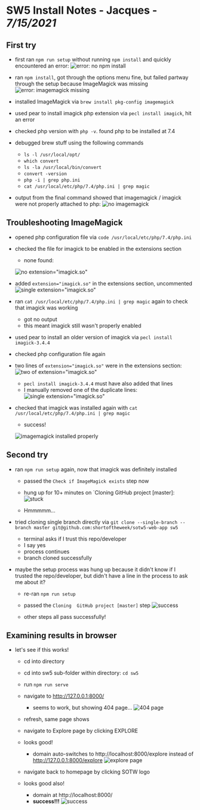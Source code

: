 
# SW5 Install Notes - Jacques - _7/15/2021_

## First try
* first ran `npm run setup` without running `npm install` and quickly encountered an error:
![error: no npm install](https://github.com/jacquesdebar/misc-imgs/blob/main/error1.png?raw=true)

* ran `npm install`, got through the options menu fine, but failed partway through the setup because ImageMagick was missing
![error: imagemagick missing](https://github.com/jacquesdebar/misc-imgs/blob/main/error2.png?raw=true)

* installed ImageMagick via `brew install pkg-config imagemagick`
* used pear to install imagick php extension via `pecl install imagick`, hit an error
* checked php version with `php -v`. found php to be installed at 7.4
* debugged brew stuff using the following commands
    * `ls -l /usr/local/opt/`
    * `which convert`
    * `ls -la /usr/local/bin/convert`
    * `convert -version`
    * `php -i | grep php.ini`
    * `cat /usr/local/etc/php/7.4/php.ini | grep magic`

* output from the final command showed that imagemagick / imagick were not properly attached to php:
![no imagemagick](https://github.com/jacquesdebar/misc-imgs/blob/main/nomagic.png?raw=true)


## Troubleshooting ImageMagick
* opened php configuration file via `code /usr/local/etc/php/7.4/php.ini`
* checked the file for imagick to be enabled in the extensions section 
    * none found:

    ![no extension="imagick.so"](https://github.com/jacquesdebar/misc-imgs/blob/main/phpi0.png?raw=true)

* added `extension="imagick.so"` in the extensions section, uncommented
![single extension="imagick.so"](https://github.com/jacquesdebar/misc-imgs/blob/main/phpi1.png?raw=true)

* ran `cat /usr/local/etc/php/7.4/php.ini | grep magic` again to check that imagick was working
    * got no output
    * this meant imagick still wasn't properly enabled

* used pear to install an older version of imagick via `pecl install imagick-3.4.4`
* checked php configuration file again
* two lines of `extension="imagick.so"` were in the extensions section:
    ![two of extension="imagick.so"](https://github.com/jacquesdebar/misc-imgs/blob/main/phpi2.png?raw=true)

    * `pecl install imagick-3.4.4` must have also added that lines
    * I manually removed one of the duplicate lines:
    ![single extension="imagick.so"](https://github.com/jacquesdebar/misc-imgs/blob/main/phpi1.png?raw=true)

* checked that imagick was installed again with `cat /usr/local/etc/php/7.4/php.ini | grep magic`
    * success!
    
    ![imagemagick installed properly](https://github.com/jacquesdebar/misc-imgs/blob/main/magiccheck.png?raw=true)


## Second try
* ran `npm run setup` again, now that imagick was definitely installed
    * passed the `Check if ImageMagick exists` step now
    * hung up for 10+ minutes on `Cloning GitHub project [master]:
    ![stuck](https://github.com/jacquesdebar/misc-imgs/blob/main/stuck1.png?raw=true)

    * Hmmmmm...

* tried cloning single branch directly via `git clone --single-branch --branch master git@github.com:shortoftheweek/sotw5-web-app sw5`
    * terminal asks if I trust this repo/developer
    * I say yes
    * process continues
    * branch cloned successfully

* maybe the setup process was hung up because it didn't know if I trusted the repo/developer, but didn't have a line in the process to ask me about it?
    * re-ran `npm run setup`
    * passed the `Cloning  GitHub project [master]` step
    ![success](https://github.com/jacquesdebar/misc-imgs/blob/main/success1.png?raw=true)

    * other steps all pass successfully!


## Examining results in browser
* let's see if this works!
    * cd into directory
    * cd into sw5 sub-folder within directory: `cd sw5`
    * run `npm run serve`
    * navigate to http://127.0.0.1:8000/
        * seems to work, but showing 404 page...
        ![404 page](https://github.com/jacquesdebar/misc-imgs/blob/main/page404.png?raw=true)
    
    * refresh, same page shows
    * navigate to Explore page by clicking EXPLORE
    * looks good!
        * domain auto-switches to http://localhost:8000/explore instead of http://127.0.0.1:8000/explore
        ![explore page](https://github.com/jacquesdebar/misc-imgs/blob/main/explorepage.png?raw=true)
    
    * navigate back to homepage by clicking SOTW logo
    * looks good also!
        * domain at http://localhost:8000/
        * __success!!!__
        ![success](https://github.com/jacquesdebar/misc-imgs/blob/main/success2.png?raw=true)